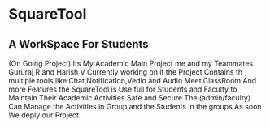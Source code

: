 # SquareTool
<h2>A WorkSpace For Students</h2> (On Going Project)
Its My Academic Main Project me and my Teammates Gururaj R and Harish V Currently working on it
the Project Contains th multiple tools like Chat,Notification,Vedio and Audio Meet,ClassRoom And more Features 
the SquareTool is Use full for Students and Faculty to Maintain Their Academic Activities Safe and Secure 
The (admin/faculty) Can Manage the Activities in Group and the Students in the groups 
As soon We deply our Project 

